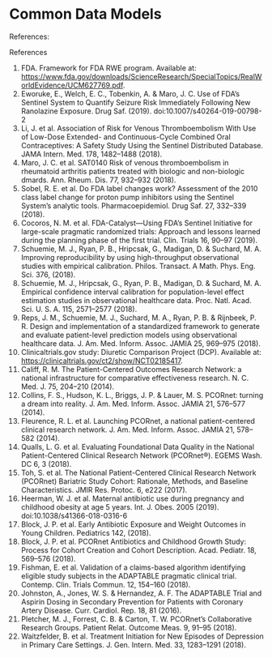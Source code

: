 # Common Data Models

References:


References

1.	FDA. Framework for FDA RWE program. Available at: https://www.fda.gov/downloads/ScienceResearch/SpecialTopics/RealWorldEvidence/UCM627769.pdf. 
2.	Eworuke, E., Welch, E. C., Tobenkin, A. & Maro, J. C. Use of FDA’s Sentinel System to Quantify Seizure Risk Immediately Following New Ranolazine Exposure. Drug Saf. (2019). doi:10.1007/s40264-019-00798-2
3.	Li, J. et al. Association of Risk for Venous Thromboembolism With Use of Low-Dose Extended- and Continuous-Cycle Combined Oral Contraceptives: A Safety Study Using the Sentinel Distributed Database. JAMA Intern. Med. 178, 1482–1488 (2018).
4.	Maro, J. C. et al. SAT0140 Risk of venous thromboembolism in rheumatoid arthritis patients treated with biologic and non-biologic dmards. Ann. Rheum. Dis. 77, 932–932 (2018).
5.	Sobel, R. E. et al. Do FDA label changes work? Assessment of the 2010 class label change for proton pump inhibitors using the Sentinel System’s analytic tools. Pharmacoepidemiol. Drug Saf. 27, 332–339 (2018).
6.	Cocoros, N. M. et al. FDA-Catalyst—Using FDA’s Sentinel Initiative for large-scale pragmatic randomized trials: Approach and lessons learned during the planning phase of the first trial. Clin. Trials 16, 90–97 (2019).
7.	Schuemie, M. J., Ryan, P. B., Hripcsak, G., Madigan, D. & Suchard, M. A. Improving reproducibility by using high-throughput observational studies with empirical calibration. Philos. Transact. A Math. Phys. Eng. Sci. 376, (2018).
8.	Schuemie, M. J., Hripcsak, G., Ryan, P. B., Madigan, D. & Suchard, M. A. Empirical confidence interval calibration for population-level effect estimation studies in observational healthcare data. Proc. Natl. Acad. Sci. U. S. A. 115, 2571–2577 (2018).
9.	Reps, J. M., Schuemie, M. J., Suchard, M. A., Ryan, P. B. & Rijnbeek, P. R. Design and implementation of a standardized framework to generate and evaluate patient-level prediction models using observational healthcare data. J. Am. Med. Inform. Assoc. JAMIA 25, 969–975 (2018).
10.	Clinicaltrials.gov study: Diuretic Comparison Project (DCP). Available at: https://clinicaltrials.gov/ct2/show/NCT02185417. 
11.	Califf, R. M. The Patient-Centered Outcomes Research Network: a national infrastructure for comparative effectiveness research. N. C. Med. J. 75, 204–210 (2014).
12.	Collins, F. S., Hudson, K. L., Briggs, J. P. & Lauer, M. S. PCORnet: turning a dream into reality. J. Am. Med. Inform. Assoc. JAMIA 21, 576–577 (2014).
13.	Fleurence, R. L. et al. Launching PCORnet, a national patient-centered clinical research network. J. Am. Med. Inform. Assoc. JAMIA 21, 578–582 (2014).
14.	Qualls, L. G. et al. Evaluating Foundational Data Quality in the National Patient-Centered Clinical Research Network (PCORnet®). EGEMS Wash. DC 6, 3 (2018).
15.	Toh, S. et al. The National Patient-Centered Clinical Research Network (PCORnet) Bariatric Study Cohort: Rationale, Methods, and Baseline Characteristics. JMIR Res. Protoc. 6, e222 (2017).
16.	Heerman, W. J. et al. Maternal antibiotic use during pregnancy and childhood obesity at age 5 years. Int. J. Obes. 2005 (2019). doi:10.1038/s41366-018-0316-6
17.	Block, J. P. et al. Early Antibiotic Exposure and Weight Outcomes in Young Children. Pediatrics 142, (2018).
18.	Block, J. P. et al. PCORnet Antibiotics and Childhood Growth Study: Process for Cohort Creation and Cohort Description. Acad. Pediatr. 18, 569–576 (2018).
19.	Fishman, E. et al. Validation of a claims-based algorithm identifying eligible study subjects in the ADAPTABLE pragmatic clinical trial. Contemp. Clin. Trials Commun. 12, 154–160 (2018).
20.	Johnston, A., Jones, W. S. & Hernandez, A. F. The ADAPTABLE Trial and Aspirin Dosing in Secondary Prevention for Patients with Coronary Artery Disease. Curr. Cardiol. Rep. 18, 81 (2016).
21.	Pletcher, M. J., Forrest, C. B. & Carton, T. W. PCORnet’s Collaborative Research Groups. Patient Relat. Outcome Meas. 9, 91–95 (2018).
22.	Waitzfelder, B. et al. Treatment Initiation for New Episodes of Depression in Primary Care Settings. J. Gen. Intern. Med. 33, 1283–1291 (2018).

